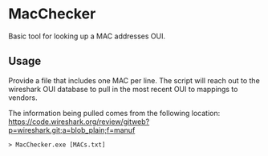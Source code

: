 # MacChecker
Basic tool for looking up a MAC addresses OUI.

## Usage

Provide a file that includes one MAC per line. The script will reach out to the wireshark OUI database to pull in the most recent OUI to mappings to vendors.

The information being pulled comes from the following location:
https://code.wireshark.org/review/gitweb?p=wireshark.git;a=blob_plain;f=manuf

```
> MacChecker.exe [MACs.txt]
```
